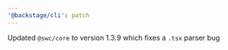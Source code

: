 ```yaml
---
'@backstage/cli': patch
---
```


Updated `@swc/core` to version 1.3.9 which fixes a `.tsx` parser bug
